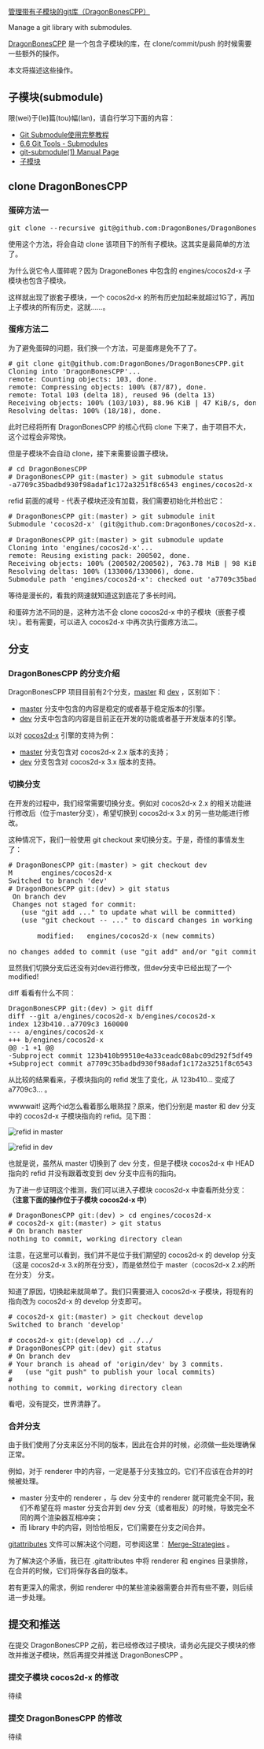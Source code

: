 [管理带有子模块的git库（DragonBonesCPP）](http://zengrong.net/post/2096.htm)

Manage a git library with submodules.

[DragonBonesCPP][5] 是一个包含子模块的库，在 clone/commit/push 的时候需要一些额外的操作。

本文将描述这些操作。

## 子模块(submodule)

限(wei)于(le)篇(tou)幅(lan)，请自行学习下面的内容：

* [Git Submodule使用完整教程][1]
* [6.6 Git Tools - Submodules][2]
* [git-submodule(1) Manual Page][3]
* [子模块][4]

## clone DragonBonesCPP

### 蛋碎方法一

<pre lang="shell">
git clone --recursive git@github.com:DragonBones/DragonBonesCPP.git
</pre>

使用这个方法，将会自动 clone 该项目下的所有子模块。这其实是最简单的方法了。

为什么说它令人蛋碎呢？因为 DragoneBones 中包含的 engines/cocos2d-x 子模块也包含子模块。

这样就出现了嵌套子模块，一个 cocos2d-x 的所有历史加起来就超过1G了，再加上子模块的所有历史，这就……。<!--more-->

### 蛋疼方法二

为了避免蛋碎的问题，我们换一个方法，可是蛋疼是免不了了。

<pre lang="shell">
# git clone git@github.com:DragonBones/DragonBonesCPP.git
Cloning into 'DragonBonesCPP'...
remote: Counting objects: 103, done.
remote: Compressing objects: 100% (87/87), done.
remote: Total 103 (delta 18), reused 96 (delta 13)
Receiving objects: 100% (103/103), 88.96 KiB | 47 KiB/s, done.
Resolving deltas: 100% (18/18), done.
</pre>

此时已经将所有 DragonBonesCPP 的核心代码 clone 下来了，由于项目不大，这个过程会非常快。

但是子模块不会自动 clone，接下来需要设置子模块。

<pre lang="shell">
# cd DragonBonesCPP
# DragonBonesCPP git:(master) > git submodule status
-a7709c35badbd930f98adaf1c172a3251f8c6543 engines/cocos2d-x
</pre>

refid 前面的减号 - 代表子模块还没有加载，我们需要初始化并检出它：

<pre lang="shell">
# DragonBonesCPP git:(master) > git submodule init
Submodule 'cocos2d-x' (git@github.com:DragonBones/cocos2d-x.git) registered for path 'engines/cocos2d-x'

# DragonBonesCPP git:(master) > git submodule update
Cloning into 'engines/cocos2d-x'...
remote: Reusing existing pack: 200502, done.
Receiving objects: 100% (200502/200502), 763.78 MiB | 98 KiB/s, done.
Resolving deltas: 100% (133006/133006), done.
Submodule path 'engines/cocos2d-x': checked out 'a7709c35badbd930f98adaf1c172a32      51f8c6543'
</pre>

等待是漫长的，看我的网速就知道这到底花了多长时间。

和蛋碎方法不同的是，这种方法不会 clone cocos2d-x 中的子模块（嵌套子模块）。若有需要，可以进入 cocos2d-x 中再次执行蛋疼方法二。

## 分支

### DragonBonesCPP 的分支介绍

DragonBonesCPP 项目目前有2个分支，[master][6] 和 [dev][7] ，区别如下：

* [master][6] 分支中包含的内容是稳定的或者基于稳定版本的引擎。
* [dev][7] 分支中包含的内容是目前正在开发的功能或者基于开发版本的引擎。

以对 [cocos2d-x][8] 引擎的支持为例：

* [master][6] 分支包含对 cocos2d-x 2.x 版本的支持；
* [dev][7] 分支包含对 cocos2d-x 3.x 版本的支持。 

### 切换分支

在开发的过程中，我们经常需要切换分支。例如对 cocos2d-x 2.x 的相关功能进行修改后（位于master分支），希望切换到 cocos2d-x 3.x 的另一些功能进行修改。

这种情况下，我们一般使用 git checkout 来切换分支。于是，奇怪的事情发生了：

<pre lang="bash">
# DragonBonesCPP git:(master) > git checkout dev
M       engines/cocos2d-x
Switched to branch 'dev'
# DragonBonesCPP git:(dev) > git status
 On branch dev
 Changes not staged for commit:
   (use "git add <file>..." to update what will be committed)
   (use "git checkout -- <file>..." to discard changes in working directory)

       modified:   engines/cocos2d-x (new commits)

no changes added to commit (use "git add" and/or "git commit -a")
</pre>

显然我们切换分支后还没有对dev进行修改，但dev分支中已经出现了一个 modified!

diff 看看有什么不同：

<pre lang="bash">
DragonBonesCPP git:(dev) > git diff
diff --git a/engines/cocos2d-x b/engines/cocos2d-x
index 123b410..a7709c3 160000
--- a/engines/cocos2d-x
+++ b/engines/cocos2d-x
@@ -1 +1 @@
-Subproject commit 123b410b99510e4a33ceadc08abc09d292f5df49
+Subproject commit a7709c35badbd930f98adaf1c172a3251f8c6543
</pre>

从比较的结果看来，子模块指向的 refid 发生了变化，从 123b410... 变成了 a7709c3... 。

wwwwait! 这两个id怎么看着那么眼熟捏？原来，他们分别是 master 和 dev 分支中的 cocos2d-x 子模块指向的 refid。见下图：

![refid in master][51]

![refid in dev][52]

也就是说，虽然从 master 切换到了 dev 分支，但是子模块 cocos2d-x 中 HEAD 指向的 refid 并没有跟着改变到 dev 分支中应有的指向。

为了进一步证明这个推测，我们可以进入子模块 cocos2d-x 中查看所处分支： **（注意下面的操作位于子模块 cocos2d-x 中）**

<pre lang="bash">
# DragonBonesCPP git:(dev) > cd engines/cocos2d-x
# cocos2d-x git:(master) > git status
# On branch master
nothing to commit, working directory clean
</pre>

注意，在这里可以看到，我们并不是位于我们期望的 cocos2d-x 的 develop 分支（这是 cocos2d-x 3.x的所在分支），而是依然位于 master（cocos2d-x 2.x的所在分支） 分支。

知道了原因，切换起来就简单了。我们只需要进入 cocos2d-x 子模块，将现有的指向改为 cocos2d-x 的 develop 分支即可。

<pre lang="bash">
# cocos2d-x git:(master) > git checkout develop
Switched to branch 'develop'

# cocos2d-x git:(develop) cd ../../
# DragonBonesCPP git:(dev) git status
# On branch dev
# Your branch is ahead of 'origin/dev' by 3 commits.
#   (use "git push" to publish your local commits)
#
nothing to commit, working directory clean
</pre>

看吧，没有提交，世界清静了。

### 合并分支

由于我们使用了分支来区分不同的版本，因此在合并的时候，必须做一些处理确保正常。

例如，对于 renderer 中的内容，一定是基于分支独立的。它们不应该在合并的时候被处理。

* master 分支中的 renderer ，与 dev 分支中的 renderer 就可能完全不同，我们不希望在将 master 分支合并到 dev 分支（或者相反）的时候，导致完全不同的两个渲染器互相冲突；
* 而 library 中的内容，则恰恰相反，它们需要在分支之间合并。

[gitattributes][9] 文件可以解决这个问题，可参阅这里： [Merge-Strategies][10] 。

为了解决这个矛盾，我已在 .gitattributes 中将 renderer 和 engines 目录排除，在合并的时候，它们将保存各自的版本。

若有更深入的需求，例如 renderer 中的某些渲染器需要合并而有些不要，则后续进一步处理。

## 提交和推送

在提交 DragonBonesCPP 之前，若已经修改过子模块，请务必先提交子模块的修改并推送子模块，然后再提交并推送 DragonBonesCPP 。

### 提交子模块 cocos2d-x 的修改

待续

### 提交 DragonBonesCPP 的修改

待续

[1]: http://www.kafeitu.me/git/2012/03/27/git-submodule.html
[2]: http://git-scm.com/book/en/Git-Tools-Submodules
[3]: http://git-scm.com/docs/git-submodule
[4]: http://gitbook.liuhui998.com/5_10.html
[5]: https://www.github.com/DragonBones/DragonBonesCPP
[6]: https://github.com/DragonBones/DragonBonesCPP/tree/master
[7]: https://github.com/DragonBones/DragonBonesCPP/tree/dev
[8]: http://cocos2d-x.org
[9]: http://git-scm.com/docs/gitattributes
[10]: http://git-scm.com/book/en/Customizing-Git-Git-Attributes#Merge-Strategies

[51]: /wp-content/uploads/2014/04/gitsubmodule1.png
[52]: /wp-content/uploads/2014/04/gitsubmodule2.png
